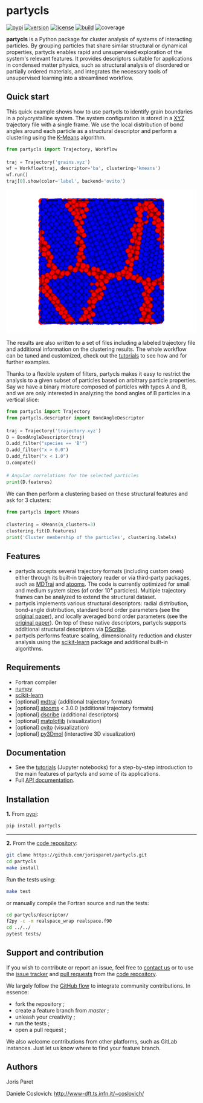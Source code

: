 partycls
========

[![pypi](https://img.shields.io/pypi/v/partycls.svg)](https://pypi.python.org/pypi/partycls/)
[![version](https://img.shields.io/badge/python-3.6+-blue.svg)](https://pypi.python.org/pypi/partycls/)
[![license](https://img.shields.io/pypi/l/partycls.svg)](https://en.wikipedia.org/wiki/GNU_General_Public_License)
[![build](https://github.com/jorisparet/partycls/actions/workflows/build-test.yml/badge.svg)](https://github.com/jorisparet/partycls/actions/workflows/build-test.yml)
![coverage](https://img.shields.io/badge/coverage-78%25-yellowgreen)

**partycls** is a Python package for cluster analysis of systems of interacting particles. By grouping particles that share similar structural or dynamical properties, partycls enables rapid and unsupervised exploration of the system's relevant features. It provides descriptors suitable for applications in condensed matter physics, such as structural analysis of disordered or partially ordered materials, and integrates the necessary tools of unsupervised learning into a streamlined workflow.

Quick start
-----------

This quick example shows how to use partycls to identify grain boundaries in a polycrystalline system. The system configuration is stored in a [XYZ](https://en.wikipedia.org/wiki/XYZ_file_format) trajectory file with a single frame. We use the local distribution of bond angles around each particle as a structural descriptor and perform a clustering using the [K-Means](https://en.wikipedia.org/wiki/K-means_clustering) algorithm.

```python
from partycls import Trajectory, Workflow

traj = Trajectory('grains.xyz')
wf = Workflow(traj, descriptor='ba', clustering='kmeans')
wf.run()
traj[0].show(color='label', backend='ovito')
```

![](https://raw.githubusercontent.com/jorisparet/partycls/master/data/snapshots/grains_labels.png)

The results are also written to a set of files including a labeled trajectory file and additional information on the clustering results. The whole workflow can be tuned and customized, check out the [tutorials](https://github.com/jorisparet/partycls/tree/master/tutorial) to see how and for further examples.

Thanks to a flexible system of filters, partycls makes it easy to restrict the analysis to a given subset of particles based on arbitrary particle properties. Say we have a binary mixture composed of particles with types A and B, and we are only interested in analyzing the bond angles of B particles in a vertical slice:

```python
from partycls import Trajectory
from partycls.descriptor import BondAngleDescriptor

traj = Trajectory('trajectory.xyz')
D = BondAngleDescriptor(traj)
D.add_filter("species == 'B'")
D.add_filter("x > 0.0")
D.add_filter("x < 1.0")
D.compute()

# Angular correlations for the selected particles
print(D.features)
```

We can then perform a clustering based on these structural features and ask for 3 clusters:

```python
from partycls import KMeans

clustering = KMeans(n_clusters=3)
clustering.fit(D.features)
print('Cluster membership of the particles', clustering.labels)
```

Features
--------

- partycls accepts several trajectory formats (including custom ones) either through its built-in trajectory reader or via third-party packages, such as [MDTraj](www.mdtraj.org) and [atooms](https://framagit.org/atooms/atooms). The code is currently optimized for small and medium system sizes (of order 10⁴ particles). Multiple trajectory frames can be analyzed to extend the structural dataset.
- partycls implements various structural descriptors: radial distribution, bond-angle distribution, standard bond order parameters (see the [original paper](https://journals.aps.org/prb/abstract/10.1103/PhysRevB.28.784)), and locally averaged bond order parameters (see the [original paper](https://aip.scitation.org/doi/10.1063/1.2977970)). On top of these native descriptors, partycls supports additional structural descriptors via [DScribe](https://singroup.github.io/dscribe).
- partycls performs feature scaling, dimensionality reduction and cluster analysis using the [scikit-learn](https://scikit-learn.org) package and additional built-in algorithms.

Requirements
------------

* Fortran compiler
* [numpy](https://pypi.org/project/numpy/)
* [scikit-learn](https://scikit-learn.org)
* [optional] [mdtraj](https://www.mdtraj.org) (additional trajectory formats)
* [optional] [atooms](https://framagit.org/atooms/atooms) < 3.0.0 (additional trajectory formats)
* [optional] [dscribe](https://singroup.github.io/dscribe) (additional descriptors)
* [optional] [matplotlib](https://matplotlib.org/) (visualization)
* [optional] [ovito](https://ovito.org/) (visualization)
* [optional] [py3Dmol](https://github.com/avirshup/py3dmol) (interactive 3D visualization)

Documentation
-------------

- See the [tutorials](https://github.com/jorisparet/partycls/tree/master/tutorial) (Jupyter notebooks) for a step-by-step introduction to the main features of partycls and some of its applications.
- Full [API documentation](https://htmlpreview.github.io/?https://github.com/jorisparet/partycls/blob/master/docs/partycls/index.html).

Installation
------------

**1.** From [pypi](https://pypi.org/project/partycls/):

```bash
pip install partycls
```
----------

**2.** From the [code repository](https://github.com/jorisparet/partycls):

```bash
git clone https://github.com/jorisparet/partycls.git
cd partycls
make install
```

Run the tests using:

```bash
make test
```

or manually compile the Fortran source and run the tests:

```bash
cd partycls/descriptor/
f2py -c -m realspace_wrap realspace.f90
cd ../../
pytest tests/
```

Support and contribution
------------------------

If you wish to contribute or report an issue, feel free to [contact us](mailto:joris.paret@umontpellier.fr) or to use the [issue tracker](https://github.com/jorisparet/partycls/issues) and [pull requests](https://github.com/jorisparet/partycls/pulls) from the [code repository](https://github.com/jorisparet/partycls).

We largely follow the [GitHub flow](https://guides.github.com/introduction/flow/) to integrate community contributions. In essence:
* fork the repository ;
* create a feature branch from *master* ;
* unleash your creativity ;
* run the tests ;
* open a pull request ;

We also welcome contributions from other platforms, such as GitLab instances. Just let us know where to find your feature branch.

Authors
-------

Joris Paret

Daniele Coslovich: http://www-dft.ts.infn.it/~coslovich/
